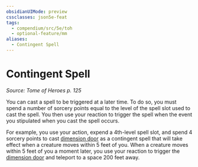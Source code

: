 ```yaml
---
obsidianUIMode: preview
cssclasses: json5e-feat
tags:
  - compendium/src/5e/toh
  - optional-feature/mm
aliases:
  - Contingent Spell
---
```

# Contingent Spell
*Source: Tome of Heroes p. 125*  

You can cast a spell to be triggered at a later time. To do so, you must spend a number of sorcery points equal to the level of the spell slot used to cast the spell. You then use your reaction to trigger the spell when the event you stipulated when you cast the spell occurs.

For example, you use your action, expend a 4th-level spell slot, and spend 4 sorcery points to cast [dimension door](2-Mechanics/CLI/spells/dimension-door.md) as a contingent spell that will take effect when a creature moves within 5 feet of you. When a creature moves within 5 feet of you a moment later, you use your reaction to trigger the [dimension door](2-Mechanics/CLI/spells/dimension-door.md) and teleport to a space 200 feet away.